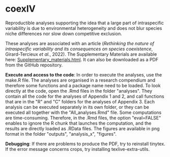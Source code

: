 # coexIV

Reproductible analyses supporting the idea that a large part of intraspecific variability is due to environmental heterogeneity and does not blur species niche differences nor slow down competitive exclusion.

These analyses are associated with an article (*Rethinking the nature of intraspecific variability and its consequences on species coexistence*, Girard-Tercieux *et al.*, 2022).
The Supplementary Materials are available here:
[Supplementary_materials.html](https://camillegirardtercieux.github.io/coexIV/Supplementary_materials.html). It can also be downloaded as a PDF from the GitHub repository.

**Execute and access to the code**:
In order to execute the analyses, use the make.R file. The analyses are organised in a research compendium and therefore some functions and a package name need to be loaded.
To look directly at the code, open the .Rmd files in the folder "analyses". They contain all the code for the analyses of Appendix 1 and 2, and call functions that are in the "R" and "C" folders for the analyses of Appendix 3. Each analysis can be executed separately in its own folder, or they can be executed all together with the "All_analyses.Rmd" file. Some computations are time-consuming. Therefore, in the .Rmd files, the option "eval=FALSE" enables to ignore the R chunk that launches the computation, and the results are directly loaded as .RData files.
The figures are available in png format in the folder "outputs", "analysis_x", "figures".

**Debugging**:
If there are problems to produce the PDF, try to reinstall tinytex. If the error message concerns crops, try installing texlive-extra-utils.